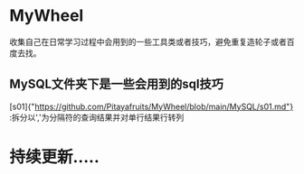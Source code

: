 # MyWheel
收集自己在日常学习过程中会用到的一些工具类或者技巧，避免重复造轮子或者百度去找。

## MySQL文件夹下是一些会用到的sql技巧
[s01]{"https://github.com/Pitayafruits/MyWheel/blob/main/MySQL/s01.md"} :拆分以','为分隔符的查询结果并对单行结果行转列

# 持续更新.....
